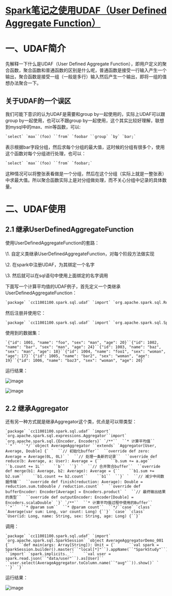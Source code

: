 # [Spark笔记之使用UDAF（User Defined Aggregate Function）](https://www.cnblogs.com/cc11001100/p/9471859.html)

# 一、UDAF简介

先解释一下什么是UDAF（User Defined Aggregate Function），即用户定义的聚合函数，聚合函数和普通函数的区别是什么呢，普通函数是接受一行输入产生一个输出，聚合函数是接受一组（一般是多行）输入然后产生一个输出，即将一组的值想办法聚合一下。

 

## 关于UDAF的一个误区

我们可能下意识的认为UDAF是需要和group by一起使用的，实际上UDAF可以跟group by一起使用，也可以不跟group by一起使用，这个其实比较好理解，联想到mysql中的max、min等函数，可以:

```sql
`select` `max``(foo) ``from` `foobar ``group` `by` `bar;`
```

表示根据bar字段分组，然后求每个分组的最大值，这时候的分组有很多个，使用这个函数对每个分组进行处理，也可以：

```sql
`select` `max``(foo) ``from` `foobar;`
```

这种情况可以将整张表看做是一个分组，然后在这个分组（实际上就是一整张表）中求最大值。所以聚合函数实际上是对分组做处理，而不关心分组中记录的具体数量。

 

# 二、UDAF使用

## 2.1 继承UserDefinedAggregateFunction

使用UserDefinedAggregateFunction的套路：

\1. 自定义类继承UserDefinedAggregateFunction，对每个阶段方法做实现

\2. 在spark中注册UDAF，为其绑定一个名字

\3. 然后就可以在sql语句中使用上面绑定的名字调用

 

下面写一个计算平均值的UDAF例子，首先定义一个类继承UserDefinedAggregateFunction：

```scala
`package` `cc11001100.spark.sql.udaf` `import` `org.apache.spark.sql.Row``import` `org.apache.spark.sql.expressions.{MutableAggregationBuffer, UserDefinedAggregateFunction}``import` `org.apache.spark.sql.types._` `object AverageUserDefinedAggregateFunction ``extends` `UserDefinedAggregateFunction {` `  ``// 聚合函数的输入数据结构``  ``override def inputSchema: StructType = StructType(StructField(``"input"``, LongType) :: Nil)` `  ``// 缓存区数据结构``  ``override def bufferSchema: StructType = StructType(StructField(``"sum"``, LongType) :: StructField(``"count"``, LongType) :: Nil)` `  ``// 聚合函数返回值数据结构``  ``override def dataType: DataType = DoubleType` `  ``// 聚合函数是否是幂等的，即相同输入是否总是能得到相同输出``  ``override def deterministic: Boolean = ``true` `  ``// 初始化缓冲区``  ``override def initialize(buffer: MutableAggregationBuffer): Unit = {``    ``buffer(``0``) = 0L``    ``buffer(``1``) = 0L``  ``}` `  ``// 给聚合函数传入一条新数据进行处理``  ``override def update(buffer: MutableAggregationBuffer, input: Row): Unit = {``    ``if` `(input.isNullAt(``0``)) ``return``    ``buffer(``0``) = buffer.getLong(``0``) + input.getLong(``0``)``    ``buffer(``1``) = buffer.getLong(``1``) + ``1``  ``}` `  ``// 合并聚合函数缓冲区``  ``override def merge(buffer1: MutableAggregationBuffer, buffer2: Row): Unit = {``    ``buffer1(``0``) = buffer1.getLong(``0``) + buffer2.getLong(``0``)``    ``buffer1(``1``) = buffer1.getLong(``1``) + buffer2.getLong(``1``)``  ``}` `  ``// 计算最终结果``  ``override def evaluate(buffer: Row): Any = buffer.getLong(``0``).toDouble / buffer.getLong(``1``)` `}`
```

然后注册并使用它：

```scala
`package` `cc11001100.spark.sql.udaf` `import` `org.apache.spark.sql.SparkSession` `object SparkSqlUDAFDemo_001 {` `  ``def main(args: Array[String]): Unit = {` `    ``val spark = SparkSession.builder().master(``"local[*]"``).appName(``"SparkStudy"``).getOrCreate()``    ``spark.read.json(``"data/user"``).createOrReplaceTempView(``"v_user"``)``    ``spark.udf.register(``"u_avg"``, AverageUserDefinedAggregateFunction)``    ``// 将整张表看做是一个分组对求所有人的平均年龄``    ``spark.sql(``"select count(1) as count, u_avg(age) as avg_age from v_user"``).show()``    ``// 按照性别分组求平均年龄``    ``spark.sql(``"select sex, count(1) as count, u_avg(age) as avg_age from v_user group by sex"``).show()` `  ``}` `}`
```

使用到的数据集：

```shell
`{"id": 1001, "name": "foo", "sex": "man", "age": 20}``{"id": 1002, "name": "bar", "sex": "man", "age": 24}``{"id": 1003, "name": "baz", "sex": "man", "age": 18}``{"id": 1004, "name": "foo1", "sex": "woman", "age": 17}``{"id": 1005, "name": "bar2", "sex": "woman", "age": 19}``{"id": 1006, "name": "baz3", "sex": "woman", "age": 20}`
```

运行结果：

![image](https://images2018.cnblogs.com/blog/784924/201808/784924-20180814000355537-2078637284.png)

![image](https://images2018.cnblogs.com/blog/784924/201808/784924-20180814001734512-1493646988.png)

 

## 2.2 继承Aggregator

还有另一种方式就是继承Aggregator这个类，优点是可以带类型：

```
`package` `cc11001100.spark.sql.udaf` `import` `org.apache.spark.sql.expressions.Aggregator``import` `org.apache.spark.sql.{Encoder, Encoders}` `/**``  ``* 计算平均值``  ``*``  ``*/``object AverageAggregator ``extends` `Aggregator[User, Average, Double] {` `  ``// 初始化buffer``  ``override def zero: Average = Average(0L, 0L)` `  ``// 处理一条新的记录``  ``override def reduce(b: Average, a: User): Average = {``    ``b.sum += a.age``    ``b.count += 1L``    ``b``  ``}` `  ``// 合并聚合buffer``  ``override def merge(b1: Average, b2: Average): Average = {``    ``b1.sum += b2.sum``    ``b1.count += b2.count``    ``b1``  ``}` `  ``// 减少中间数据传输``  ``override def finish(reduction: Average): Double = reduction.sum.toDouble / reduction.count` `  ``override def bufferEncoder: Encoder[Average] = Encoders.product` `  ``// 最终输出结果的类型``  ``override def outputEncoder: Encoder[Double] = Encoders.scalaDouble` `}` `/**``  ``* 计算平均值过程中使用的Buffer``  ``*``  ``* @param sum``  ``* @param count``  ``*/``case` `class` `Average(var sum: Long, var count: Long) {``}` `case` `class` `User(id: Long, name: String, sex: String, age: Long) {``}`
```

调用：

```
`package` `cc11001100.spark.sql.udaf` `import` `org.apache.spark.sql.SparkSession` `object AverageAggregatorDemo_001 {` `  ``def main(args: Array[String]): Unit = {` `    ``val spark = SparkSession.builder().master(``"local[*]"``).appName(``"SparkStudy"``).getOrCreate()``    ``import` `spark.implicits._``    ``val user = spark.read.json(``"data/user"``).as[User]``    ``user.select(AverageAggregator.toColumn.name(``"avg"``)).show()` `  ``}` `}`
```

运行结果：

![image](https://images2018.cnblogs.com/blog/784924/201808/784924-20180814000356253-1035361926.png) 
